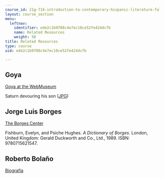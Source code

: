 ```yaml
---
course_id: 21g-716-introduction-to-contemporary-hispanic-literature-fall-2007
layout: course_section
menu:
  leftnav:
    identifier: ede2c1b9708c4e7ec10ce52fe424dcfb
    name: Related Resources
    weight: 50
title: Related Resources
type: course
uid: ede2c1b9708c4e7ec10ce52fe424dcfb

---
```


Goya
----

[Goya at the WebMuseum](http://www.ibiblio.org/wm/paint/auth/goya/)

Saturn devouring his son ([JPG](http://www.ibiblio.org/wm/paint/auth/goya/goya.saturn-son.jpg))

Jorge Luis Borges
-----------------

[The Borges Center](https://www.borges.pitt.edu/about)

Fishburn, Evelyn, and Psiche Hughes. _A Dictionary of Borges_. London, United Kingdom: Gerald Duckworth and Co., Ltd., 1989. ISBN: 9780715621547.

Roberto Bolaño
--------------

[Biografía](http://www.biografiasyvidas.com/biografia/b/bolano.htm)